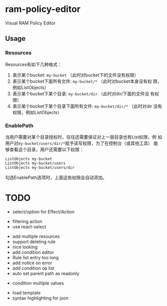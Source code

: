 # ram-policy-editor

Visual RAM Policy Editor

## Usage

### Resources

Resources有如下几种格式：

1. 表示某个bucket: `my-bucket` （此时对bucket下的文件没有权限）
2. 表示某个bucket下面所有文件: `my-bucket/*` （此时对bucket本身没有权
   限，例如ListObjects）
3. 表示某个bucket下某个目录: `my-bucket/dir` （此时对dir/下面的文件没
   有权限）
4. 表示某个bucket下某个目录下面所有文件: `my-bucket/dir/*` （此时对dir
   没有权限，例如ListObjects）

### EnablePath

当用户需要对某个目录授权时，往往还需要保证对上一层目录也有List权限，例
如用户对`my-bucket/users/dir/*`赋予读写权限，为了在控制台（或其他工具）
能够查看这个目录，用户还需要以下权限：

```
ListObjects my-bucket
ListObjects my-bucket/users
ListObjects my-bucket/users/dir
```

勾选EnablePath选项时，上面这些权限会自动添加。

# TODO

+ select/option for Effect/Action
* filtering action
* use react-select
+ add multiple resources
+ support deleting rule
+ nice looking
+ add condition editor
+ Rule list entry too long
+ add notice on error
+ add condition op list
+ auto set parent path as readonly
* condition multiple values
- load template
- syntax highlighting for json
